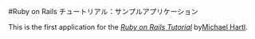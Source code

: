 #Ruby on Rails チュートリアル：サンプルアプリケーション

This is the first application for the
[*Ruby on Rails Tutorial*](http://railstutorial.jp/)
by[Michael Hartl](http://michaelhartl.com/).